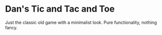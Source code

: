 # Dan's Tic and Tac and Toe

Just the classic old game with a minimalist look. Pure functionality, nothing fancy.

